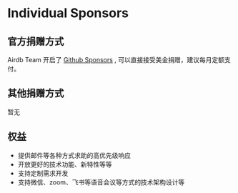 # Individual Sponsors

## 官方捐赠方式

Airdb Team 开启了 [Github Sponsors](https://github.com/sponsors/airdb) , 可以直接接受美金捐赠，建议每月定额支付。

## 其他捐赠方式

暂无

## 权益

- 提供邮件等各种方式求助的高优先级响应
- 开放更好的技术功能、新特性等等
- 支持定制需求开发
- 支持微信、zoom、飞书等语音会议等方式的技术架构设计等
